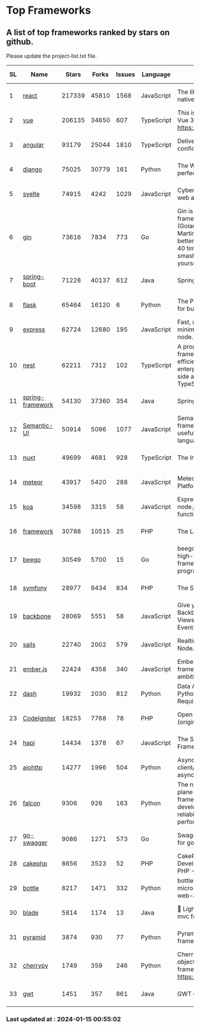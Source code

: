 # Top Frameworks
## A list of top frameworks ranked by stars on github.  
Please update the project-list.txt file.

| SL| Name  | Stars| Forks| Issues | Language | Description | Last Commit |
| --| ------| -----| ---- | ------ | -------- | ----------- | ----------- |
| 1 | [react](https://github.com/facebook/react) | 217339 | 45810 | 1568 | JavaScript | The library for web and native user interfaces. | 2024-01-14 02:37:35 |
| 2 | [vue](https://github.com/vuejs/vue) | 206135 | 34650 | 607 | TypeScript | This is the repo for Vue 2. For Vue 3, go to https://github.com/vuejs/core | 2023-12-31 13:23:55 |
| 3 | [angular](https://github.com/angular/angular) | 93179 | 25044 | 1810 | TypeScript | Deliver web apps with confidence 🚀 | 2024-01-12 18:27:01 |
| 4 | [django](https://github.com/django/django) | 75025 | 30779 | 161 | Python | The Web framework for perfectionists with deadlines. | 2024-01-12 20:40:18 |
| 5 | [svelte](https://github.com/sveltejs/svelte) | 74915 | 4242 | 1029 | JavaScript | Cybernetically enhanced web apps | 2024-01-13 14:41:56 |
| 6 | [gin](https://github.com/gin-gonic/gin) | 73616 | 7834 | 773 | Go | Gin is a HTTP web framework written in Go (Golang). It features a Martini-like API with much better performance -- up to 40 times faster. If you need smashing performance, get yourself some Gin. | 2023-12-13 02:28:51 |
| 7 | [spring-boot](https://github.com/spring-projects/spring-boot) | 71228 | 40137 | 612 | Java | Spring Boot | 2024-01-12 22:09:36 |
| 8 | [flask](https://github.com/pallets/flask) | 65464 | 16120 | 6 | Python | The Python micro framework for building web applications. | 2024-01-01 15:21:54 |
| 9 | [express](https://github.com/expressjs/express) | 62724 | 12680 | 195 | JavaScript | Fast, unopinionated, minimalist web framework for node. | 2023-06-04 15:47:20 |
| 10 | [nest](https://github.com/nestjs/nest) | 62211 | 7312 | 102 | TypeScript | A progressive Node.js framework for building efficient, scalable, and enterprise-grade server-side applications with TypeScript/JavaScript 🚀 | 2024-01-12 07:59:21 |
| 11 | [spring-framework](https://github.com/spring-projects/spring-framework) | 54130 | 37360 | 354 | Java | Spring Framework | 2024-01-14 15:00:50 |
| 12 | [Semantic-UI](https://github.com/Semantic-Org/Semantic-UI) | 50914 | 5096 | 1077 | JavaScript | Semantic is a UI component framework based around useful principles from natural language. | 2023-01-11 17:05:32 |
| 13 | [nuxt](https://github.com/nuxt/nuxt) | 49699 | 4681 | 928 | TypeScript | The Intuitive Vue Framework. | 2024-01-14 16:03:08 |
| 14 | [meteor](https://github.com/meteor/meteor) | 43917 | 5420 | 288 | JavaScript | Meteor, the JavaScript App Platform | 2024-01-03 13:57:19 |
| 15 | [koa](https://github.com/koajs/koa) | 34598 | 3315 | 58 | JavaScript | Expressive middleware for node.js using ES2017 async functions | 2023-11-08 15:05:20 |
| 16 | [framework](https://github.com/laravel/framework) | 30788 | 10515 | 25 | PHP | The Laravel Framework. | 2024-01-14 16:38:40 |
| 17 | [beego](https://github.com/beego/beego) | 30549 | 5700 | 15 | Go | beego is an open-source, high-performance web framework for the Go programming language. | 2024-01-07 09:39:19 |
| 18 | [symfony](https://github.com/symfony/symfony) | 28977 | 9434 | 834 | PHP | The Symfony PHP framework | 2024-01-12 13:24:38 |
| 19 | [backbone](https://github.com/jashkenas/backbone) | 28069 | 5551 | 58 | JavaScript | Give your JS App some Backbone with Models, Views, Collections, and Events | 2023-08-10 22:05:08 |
| 20 | [sails](https://github.com/balderdashy/sails) | 22740 | 2002 | 579 | JavaScript | Realtime MVC Framework for Node.js | 2024-01-04 21:53:25 |
| 21 | [ember.js](https://github.com/emberjs/ember.js) | 22424 | 4358 | 340 | JavaScript | Ember.js - A JavaScript framework for creating ambitious web applications | 2024-01-10 22:02:05 |
| 22 | [dash](https://github.com/plotly/dash) | 19932 | 2030 | 812 | Python | Data Apps & Dashboards for Python. No JavaScript Required. | 2024-01-09 17:54:08 |
| 23 | [CodeIgniter](https://github.com/bcit-ci/CodeIgniter) | 18253 | 7768 | 78 | PHP | Open Source PHP Framework (originally from EllisLab) | 2024-01-14 01:01:26 |
| 24 | [hapi](https://github.com/hapijs/hapi) | 14434 | 1378 | 67 | JavaScript | The Simple, Secure Framework Developers Trust | 2023-09-18 11:40:11 |
| 25 | [aiohttp](https://github.com/aio-libs/aiohttp) | 14277 | 1996 | 504 | Python | Asynchronous HTTP client/server framework for asyncio and Python | 2024-01-12 15:11:15 |
| 26 | [falcon](https://github.com/falconry/falcon) | 9306 | 926 | 163 | Python | The no-magic web data plane API and microservices framework for Python developers, with a focus on reliability, correctness, and performance at scale. | 2023-12-26 16:51:00 |
| 27 | [go-swagger](https://github.com/go-swagger/go-swagger) | 9086 | 1271 | 573 | Go | Swagger 2.0 implementation for go | 2024-01-10 07:58:34 |
| 28 | [cakephp](https://github.com/cakephp/cakephp) | 8656 | 3523 | 52 | PHP | CakePHP: The Rapid Development Framework for PHP - Official Repository | 2024-01-13 19:19:24 |
| 29 | [bottle](https://github.com/bottlepy/bottle) | 8217 | 1471 | 332 | Python | bottle.py is a fast and simple micro-framework for python web-applications. | 2024-01-03 22:31:48 |
| 30 | [blade](https://github.com/lets-blade/blade) | 5814 | 1174 | 13 | Java | :rocket: Lightning fast and elegant mvc framework for Java8 | 2023-06-16 05:18:49 |
| 31 | [pyramid](https://github.com/Pylons/pyramid) | 3874 | 930 | 77 | Python | Pyramid - A Python web framework | 2023-09-14 21:55:43 |
| 32 | [cherrypy](https://github.com/cherrypy/cherrypy) | 1749 | 359 | 246 | Python | CherryPy is a pythonic, object-oriented HTTP framework.      https://cherrypy.dev | 2024-01-05 18:28:32 |
| 33 | [gwt](https://github.com/gwtproject/gwt) | 1451 | 357 | 861 | Java | GWT Open Source Project | 2024-01-10 03:18:38 |

### Last updated at : 2024-01-15 00:55:02
